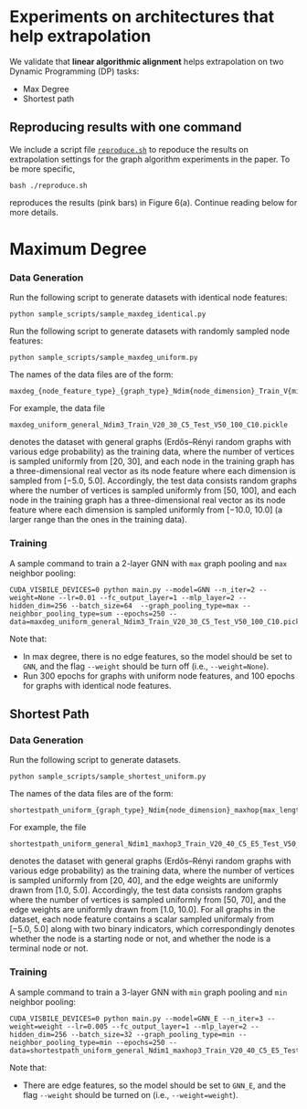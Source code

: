 # Experiments on architectures that help extrapolation
We validate that **linear algorithmic alignment** helps extrapolation on two Dynamic Programming (DP) tasks: 
- Max Degree 
- Shortest path 


## Reproducing results with one command
We include a script file [`reproduce.sh`](./reproduce.sh) to repoduce the results on extrapolation settings for the graph algorithm experiments in the paper. To be more specific,
```
bash ./reproduce.sh
```
reproduces the results (pink bars) in Figure 6(a). Continue reading below for more details.

# Maximum Degree

### Data Generation

Run the following script to generate datasets with identical node features:

```
python sample_scripts/sample_maxdeg_identical.py
```

Run the following script to generate datasets with randomly sampled node features:

```
python sample_scripts/sample_maxdeg_uniform.py
```

The names of the data files are of the form:
```
maxdeg_{node_feature_type}_{graph_type}_Ndim{node_dimension}_Train_V{min_num_of_vertices_in_train}_{max_num_of_vertices_in_train}_C{train_node_feature_range}_Test_V{min_num_of_vertices_in_test}_{max_num_of_vertices_in_test}_C{test_node_feature_range}.pickle`
```

For example, the data file
```
maxdeg_uniform_general_Ndim3_Train_V20_30_C5_Test_V50_100_C10.pickle 
```
denotes the dataset with general graphs (Erdős–Rényi random graphs with various edge probability) as the training data, where the number of vertices is sampled uniformly from [20, 30], and each node in the training graph has a three-dimensional real vector as its node feature where each dimension is sampled from [−5.0, 5.0]. Accordingly, the test data consists random graphs where the number of vertices is sampled uniformly from [50, 100], and each node in the training graph has a three-dimensional real vector as its node feature where each dimension is sampled uniformly from [−10.0, 10.0] (a larger range than the ones in the training data). 


### Training
A sample command to train a 2-layer GNN with `max` graph pooling and `max` neighbor pooling:

```
CUDA_VISBILE_DEVICES=0 python main.py --model=GNN --n_iter=2 --weight=None --lr=0.01 --fc_output_layer=1 --mlp_layer=2 --hidden_dim=256 --batch_size=64  --graph_pooling_type=max --neighbor_pooling_type=sum --epochs=250 --data=maxdeg_uniform_general_Ndim3_Train_V20_30_C5_Test_V50_100_C10.pickle
``` 

Note that:
- In max degree, there is no edge features, so the model should be set to `GNN`, and the  flag `--weight` should be turn off (i.e., `--weight=None`).
- Run 300 epochs for graphs with uniform node features, and 100 epochs for graphs with identical node features.

## Shortest Path

### Data Generation
Run the following script to generate datasets.

```
python sample_scripts/sample_shortest_uniform.py
```

The names of the data files are of the form:
```
shortestpath_uniform_{graph_type}_Ndim{node_dimension}_maxhop{max_length_of_the_shortest_path}_Train_V{min_num_of_vertices_in_train}_{max_num_of_vertices_in_train}_C{train_node_feature_range}_E{max_edge_weight_in_train}_Test_V{min_num_of_vertices_in_test}_{max_num_of_vertices_in_test}_C{test_node_feature_range}_E{max_edge_weight_in_test}
```

For example, the file
```
shortestpath_uniform_general_Ndim1_maxhop3_Train_V20_40_C5_E5_Test_V50_70_C5_E10.pickle
```
denotes the dataset with general graphs (Erdős–Rényi random graphs with various edge probability) as the training data, where the number of vertices is sampled uniformly from [20, 40], and the edge weights are uniformly drawn from [1.0, 5.0]. Accordingly, the test data consists random graphs where the number of vertices is sampled uniformly from [50, 70], and the edge weights are uniformly drawn from [1.0, 10.0].
For all graphs in the dataset, each node feature contains a scalar sampled uniformaly from [−5.0, 5.0] along with two binary indicators, which correspondingly denotes whether the node is a starting node or not, and whether the node is a terminal node or not.

### Training
A sample command to train a 3-layer GNN with `min` graph pooling and `min` neighbor pooling:
```
CUDA_VISBILE_DEVICES=0 python main.py --model=GNN_E --n_iter=3 --weight=weight --lr=0.005 --fc_output_layer=1 --mlp_layer=2 --hidden_dim=256 --batch_size=32 --graph_pooling_type=min --neighbor_pooling_type=min --epochs=250 --data=shortestpath_uniform_general_Ndim1_maxhop3_Train_V20_40_C5_E5_Test_V50_70_C5_E10.pickle
``` 

Note that:
- There are edge features,  so the model should be set to `GNN_E`, and the flag `--weight` should be turned on (i.e., `--weight=weight`).

